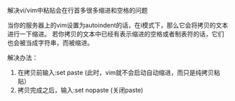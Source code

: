 
解决vi/vim中粘贴会在行首多很多缩进和空格的问题

当你的服务器上的vim设置为autoindent的话，在i模式下，那么它会将拷贝的文本进行一下缩进。
若你拷贝的文本中已经有表示缩进的空格或者制表符的话，它们也会被当成字符串，而被缩进。

解决办法：
1. 在拷贝前输入:set paste (此时，vim就不会启动自动缩进，而只是纯拷贝粘贴）
2. 拷贝完成之后，输入:set nopaste (关闭paste)
